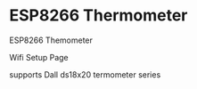 # ESP8266 Thermometer

ESP8266 Themometer

Wifi Setup Page

supports Dall ds18x20 termometer series
